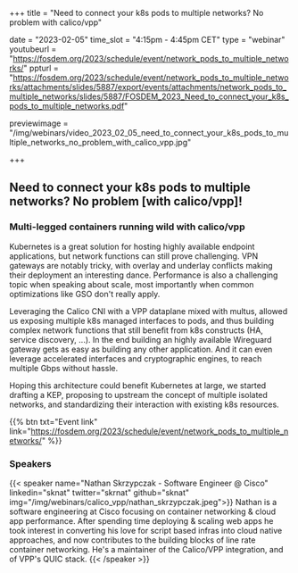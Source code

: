 +++
title = "Need to connect your k8s pods to multiple networks? No problem with calico/vpp"

date = "2023-02-05"
time_slot = "4:15pm - 4:45pm CET"
type = "webinar"
youtubeurl = "https://fosdem.org/2023/schedule/event/network_pods_to_multiple_networks/"
ppturl =  "https://fosdem.org/2023/schedule/event/network_pods_to_multiple_networks/attachments/slides/5887/export/events/attachments/network_pods_to_multiple_networks/slides/5887/FOSDEM_2023_Need_to_connect_your_k8s_pods_to_multiple_networks.pdf"

previewimage = "/img/webinars/video_2023_02_05_need_to_connect_your_k8s_pods_to_multiple_networks_no_problem_with_calico_vpp.jpg"

+++

## Need to connect your k8s pods to multiple networks? No problem [with calico/vpp]!
### Multi-legged containers running wild with calico/vpp


Kubernetes is a great solution for hosting highly available endpoint applications, but network functions can still prove challenging. VPN gateways are notably tricky, with overlay and underlay conflicts making their deployment an interesting dance. Performance is also a challenging topic when speaking about scale, most importantly when common optimizations like GSO don't really apply.

Leveraging the Calico CNI with a VPP dataplane mixed with multus, allowed us exposing multiple k8s managed interfaces to pods, and thus building complex network functions that still benefit from k8s constructs (HA, service discovery, ...). In the end building an highly available Wireguard gateway gets as easy as building any other application. And it can even leverage accelerated interfaces and cryptographic engines, to reach multiple Gbps without hassle.

Hoping this architecture could benefit Kubernetes at large, we started drafting a KEP, proposing to upstream the concept of multiple isolated networks, and standardizing their interaction with existing k8s resources.


{{% btn txt="Event link" link="https://fosdem.org/2023/schedule/event/network_pods_to_multiple_networks/" %}}

### Speakers

{{< speaker name="Nathan Skrzypczak - Software Engineer @ Cisco" linkedin="sknat" twitter="skrnat" github="sknat" img="/img/webinars/calico_vpp/nathan_skrzypczak.jpeg">}}
Nathan is a software engineering at Cisco focusing on container networking & cloud app performance. After spending 
time deploying & scaling web apps he took interest in converting his love for script based infras into cloud native 
approaches, and now contributes to the building blocks of line rate container networking. He's a maintainer of the 
Calico/VPP integration, and of VPP's QUIC stack.
{{< /speaker >}}
